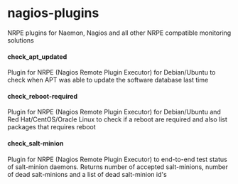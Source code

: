 nagios-plugins
==============

NRPE plugins for Naemon, Nagios and all other NRPE compatible monitoring solutions

#### check_apt_updated
Plugin for NRPE (Nagios Remote Plugin Executor) for Debian/Ubuntu to check
when APT was able to update the software database last time

#### check_reboot-required
Plugin for NRPE (Nagios Remote Plugin Executor) for Debian/Ubuntu and Red Hat/CentOS/Oracle Linux
to check if a reboot are required and also list packages that requires reboot

#### check_salt-minion
Plugin for NRPE (Nagios Remote Plugin Executor) to end-to-end test
status of salt-minion daemons. Returns number of accepted salt-minions,
number of dead salt-minions and a list of dead salt-minion id's
